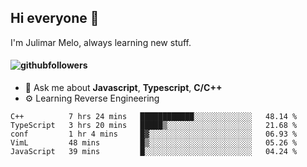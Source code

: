 ## Hi everyone 👋

I'm Julimar Melo, always learning new stuff.

#### ![githubfollowers](https://img.shields.io/github/followers/thamelodev?logo=Github&style=social)

- 💬 Ask me about **Javascript**, **Typescript**, **C/C++**
-  ⚙️ Learning Reverse Engineering

<!--START_SECTION:waka-->
```text
C++          7 hrs 24 mins   ████████████░░░░░░░░░░░░░   48.14 % 
TypeScript   3 hrs 20 mins   █████▒░░░░░░░░░░░░░░░░░░░   21.68 % 
conf         1 hr 4 mins     █▓░░░░░░░░░░░░░░░░░░░░░░░   06.93 % 
VimL         48 mins         █▒░░░░░░░░░░░░░░░░░░░░░░░   05.26 % 
JavaScript   39 mins         █░░░░░░░░░░░░░░░░░░░░░░░░   04.24 % 
```
<!--END_SECTION:waka-->
